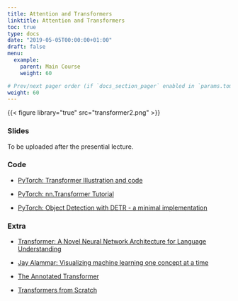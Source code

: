 ```yaml
---
title: Attention and Transformers
linktitle: Attention and Transformers
toc: true
type: docs
date: "2019-05-05T00:00:00+01:00"
draft: false
menu:
  example:
    parent: Main Course
    weight: 60

# Prev/next pager order (if `docs_section_pager` enabled in `params.toml`)
weight: 60
---
```


{{< figure library="true" src="transformer2.png" >}}

### Slides

To be uploaded after the presential lecture.

### Code

* [PyTorch: Transformer Illustration and code](https://githubtocolab.com/dlmacedo/starter-academic/blob/master/content/courses/deeplearning/notebooks/pytorch/Transformer_Illustration_and_code.ipynb)

* [PyTorch: nn.Transformer Tutorial](https://githubtocolab.com/dlmacedo/starter-academic/blob/master/content/courses/deeplearning/notebooks/pytorch/transformer_tutorial.ipynb)

* [PyTorch: Object Detection with DETR - a minimal implementation](https://githubtocolab.com/dlmacedo/starter-academic/blob/master/content/courses/deeplearning/notebooks/pytorch/detr_demo.ipynb)

### Extra

* [Transformer: A Novel Neural Network Architecture for Language Understanding](https://ai.googleblog.com/2017/08/transformer-novel-neural-network.html)

* [Jay Alammar: Visualizing machine learning one concept at a time](http://jalammar.github.io)

* [The Annotated Transformer](http://nlp.seas.harvard.edu/2018/04/03/attention.html)

* [Transformers from Scratch](http://peterbloem.nl/blog/transformers)
